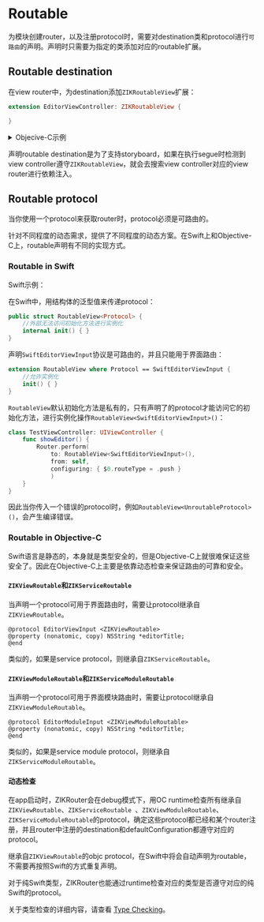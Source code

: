 # Routable

为模块创建router，以及注册protocol时，需要对destination类和protocol进行`可路由`的声明。声明时只需要为指定的类添加对应的routable扩展。

## Routable destination

在view router中，为destination添加`ZIKRoutableView`扩展：

```swift
extension EditorViewController: ZIKRoutableView {

}
```

<details><summary>Objecive-C示例</summary>

```objectivec
@interface EditorViewController(EditorViewRouter)<ZIKRoutableView>
@end
@implementation EditorViewController(EditorViewRouter)
@end
```

</details>

声明routable destination是为了支持storyboard，如果在执行segue时检测到view controller遵守`ZIKRoutableView`，就会去搜索view controller对应的view router进行依赖注入。

## Routable protocol

当你使用一个protocol来获取router时，protocol必须是可路由的。

针对不同程度的动态需求，提供了不同程度的动态方案。在Swift上和Objective-C上，routable声明有不同的实现方式。

### Routable in Swift

Swift示例：

在Swift中，用结构体的泛型值来传递protocol：

```swift
public struct RoutableView<Protocol> {
    //外部无法访问初始化方法进行实例化
    internal init() { }
}
```

声明`SwiftEditorViewInput`协议是可路由的，并且只能用于界面路由：

```swift
extension RoutableView where Protocol == SwiftEditorViewInput {
    //允许实例化
    init() { }
}
```
`RoutableView`默认初始化方法是私有的，只有声明了的protocol才能访问它的初始化方法，进行实例化操作`RoutableView<SwiftEditorViewInput>()`：

```swift
class TestViewController: UIViewController {
    func showEditor() {
        Router.perform(
            to: RoutableView<SwiftEditorViewInput>(),
            from: self,
            configuring: { $0.routeType = .push }
            )
    }
}
```

因此当你传入一个错误的protocol时，例如`RoutableView<UnroutableProtocol>()`，会产生编译错误。

### Routable in Objective-C

Swift语言是静态的，本身就是类型安全的，但是Objective-C上就很难保证这些安全了。因此在Objective-C上主要是依靠动态检查来保证路由的可靠和安全。

#### `ZIKViewRoutable`和`ZIKServiceRoutable`

当声明一个protocol可用于界面路由时，需要让protocol继承自`ZIKViewRoutable`。

```
@protocol EditorViewInput <ZIKViewRoutable>
@property (nonatomic, copy) NSString *editorTitle;
@end
```

类似的，如果是service protocol，则继承自`ZIKServiceRoutable`。

#### `ZIKViewModuleRoutable`和`ZIKServiceModuleRoutable`

当声明一个protocol可用于界面模块路由时，需要让protocol继承自`ZIKViewModuleRoutable`。

```
@protocol EditorModuleInput <ZIKViewModuleRoutable>
@property (nonatomic, copy) NSString *editorTitle;
@end
```

类似的，如果是service module protocol，则继承自`ZIKServiceModuleRoutable`。

#### 动态检查

在app启动时，ZIKRouter会在debug模式下，用OC runtime检查所有继承自`ZIKViewRoutable`、`ZIKServiceRoutable `、`ZIKViewModuleRoutable`、`ZIKServiceModuleRoutable`的protocol，确定这些protocol都已经和某个router注册，并且router中注册的destination和defaultConfiguration都遵守对应的protocol。

继承自`ZIKViewRoutable`的objc protocol，在Swift中将会自动声明为routable，不需要再按照Swift的方式重复声明。

对于纯Swift类型，ZIKRouter也能通过runtime检查对应的类型是否遵守对应的纯Swift的protocol。

关于类型检查的详细内容，请查看 [Type Checking](TypeChecking.md)。